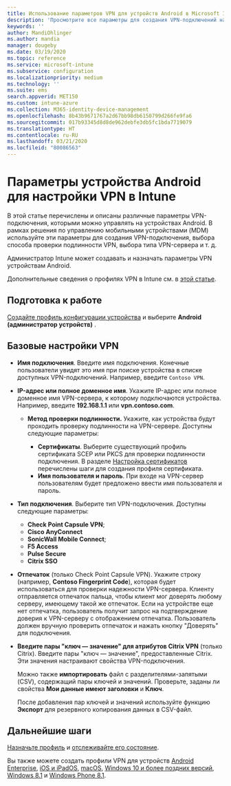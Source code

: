 ```yaml
---
title: Использование параметров VPN для устройств Android в Microsoft Intune в Azure | Документация Майкрософт
description: 'Просмотрите все параметры для создания VPN-подключений на устройствах Android в Microsoft Intune. Введите имя подключения, IP-адрес или полное доменное имя VPN-сервера, выберите способ проверки подлинности пользователей и выберите один из типов подключения: Citrix, SonicWall, Check Point Capsule или Pulse Secure.'
keywords: ''
author: MandiOhlinger
ms.author: mandia
manager: dougeby
ms.date: 03/19/2020
ms.topic: reference
ms.service: microsoft-intune
ms.subservice: configuration
ms.localizationpriority: medium
ms.technology: ''
ms.suite: ems
search.appverid: MET150
ms.custom: intune-azure
ms.collection: M365-identity-device-management
ms.openlocfilehash: 8b43b9671767a2d67bb98db6150799d266fe9fa6
ms.sourcegitcommit: 017b93345d8d8de962debfe3db5fc1bda7719079
ms.translationtype: HT
ms.contentlocale: ru-RU
ms.lasthandoff: 03/21/2020
ms.locfileid: "80086563"
---
```

# <a name="android-device-settings-to-configure-vpn-in-intune"></a>Параметры устройства Android для настройки VPN в Intune

В этой статье перечислены и описаны различные параметры VPN-подключения, которыми можно управлять на устройствах Android. В рамках решения по управлению мобильными устройствами (MDM) используйте эти параметры для создания VPN-подключения, выбора способа проверки подлинности VPN, выбора типа VPN-сервера и т. д.

Администратор Intune может создавать и назначать параметры VPN устройствам Android. 

Дополнительные сведения о профилях VPN в Intune см. в [этой статье](vpn-settings-configure.md).

## <a name="before-you-begin"></a>Подготовка к работе

[Создайте профиль конфигурации устройства](vpn-settings-configure.md) и выберите **Android (администратор устройств)** .

## <a name="base-vpn"></a>Базовые настройки VPN

- **Имя подключения**. Введите имя подключения. Конечные пользователи увидят это имя при поиске устройства в списке доступных VPN-подключений. Например, введите `Contoso VPN`.
- **IP-адрес или полное доменное имя**. Укажите IP-адрес или полное доменное имя VPN-сервера, к которому подключаются устройства. Например, введите **192.168.1.1** или **vpn.contoso.com**.

  - **Метод проверки подлинности.** Укажите, как устройства будут проходить проверку подлинности на VPN-сервере. Доступны следующие параметры:

    - **Сертификаты**. Выберите существующий профиль сертификата SCEP или PKCS для проверки подлинности подключения. В разделе [Настройка сертификатов](../protect/certificates-configure.md) перечислены шаги для создания профиля сертификата.
    - **Имя пользователя и пароль**. При входе на VPN-сервер пользователям будет предложено ввести имя пользователя и пароль.

- **Тип подключения**. Выберите тип VPN-подключения. Доступны следующие параметры:

  - **Check Point Capsule VPN**;
  - **Cisco AnyConnect**
  - **SonicWall Mobile Connect**;
  - **F5 Access**
  - **Pulse Secure**
  - **Citrix SSO**

- **Отпечаток** (только Check Point Capsule VPN). Укажите строку (например, **Contoso Fingerprint Code**), которая будет использоваться для проверки надежности VPN-сервера. Клиенту отправляется отпечаток пальца, чтобы клиент мог доверять любому серверу, имеющему такой же отпечаток. Если на устройстве еще нет отпечатка, пользователь получит запрос на подтверждение доверия к VPN-серверу с отображением отпечатка. Пользователь должен вручную проверить отпечаток и нажать кнопку "Доверять" для подключения.
- **Введите пары "ключ — значение" для атрибутов Citrix VPN** (только Citrix). Введите пары "ключ — значение", предоставленные Citrix. Эти значения настраивают свойства VPN-подключения. 

  Можно также **импортировать** файл с разделителями-запятыми (CSV), содержащий пары ключей и значений. Проверьте, заданы ли свойства **Мои данные имеют заголовки** и **Ключ**.

  После добавления пар ключей и значений используйте функцию **Экспорт** для резервного копирования данных в CSV-файл.

## <a name="next-steps"></a>Дальнейшие шаги

[Назначьте профиль](device-profile-assign.md) и [отслеживайте его состояние](device-profile-monitor.md).

Вы также можете создать профили VPN для устройств [Android Enterprise](vpn-settings-android-enterprise.md), [iOS и iPadOS](vpn-settings-ios.md), [macOS](vpn-settings-macos.md), [Windows 10 и более поздних версий](vpn-settings-windows-10.md), [Windows 8.1](vpn-settings-windows-8-1.md) и [Windows Phone 8.1](vpn-settings-windows-phone-8-1.md).
